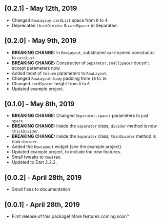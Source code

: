 ## [0.2.1] - May 12th, 2019

* Changed `RowLayouy.cardList` space from 6 to 4.
* Deprecated `thickDivider` & `cardSpacer` in Separated.

## [0.2.0] - May 9th, 2019

* **BREAKING CHANGE:** In `RowLayout`, substituted `card` named constructor to `cardList`.
* **BREAKING CHANGE:** Constructor of `Separator.smallSpacer` doesn't accept parameters now.
* Added most of `Column` parameters to `RowLayout`.
* Changed `RowLayout.body` padding from `18` to `16`.
* Changed `cardSpacer` height from `8` to `6`.
* Updated example project.

## [0.1.0] - May 8th, 2019

* **BREAKING CHANGE:** Changed `Separator.spacer` parameters to just `space`.
* **BREAKING CHANGE:** Inside the `Separator` class, `divider` method is now `thickDivider`.
* **BREAKING CHANGE:** Inside the `Separator` class, `thinDivider` method is now `divider`.
* Added the `RowLayout` widget (see the example project).
* Updated example project, to include the new features.
* Small tweaks to `RowItem`.
* Updated to Dart 2.2.2.

## [0.0.2] - April 28th, 2019

* Small fixes to documentation

## [0.0.1] - April 28th, 2019

* First release of this package! More features coming soon™
